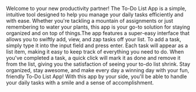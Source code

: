Welcome to your new productivity partner! The To-Do List App is a simple, intuitive tool designed to help you manage your daily tasks efficiently and with ease. Whether you're tackling a mountain of assignments or just remembering to water your plants, this app is your go-to solution for staying organized and on top of things.The app features a super-easy interface that allows you to swiftly add, view, and zap tasks off your list. To add a task, simply type it into the input field and press enter. Each task will appear as a list item, making it easy to keep track of everything you need to do. When you've completed a task, a quick click will mark it as done and remove it from the list, giving you the satisfaction of seeing your to-do list shrink. Stay organized, stay awesome, and make every day a winning day with your fun, friendly To-Do List App! With this app by your side, you'll be able to handle your daily tasks with a smile and a sense of accomplishment.
